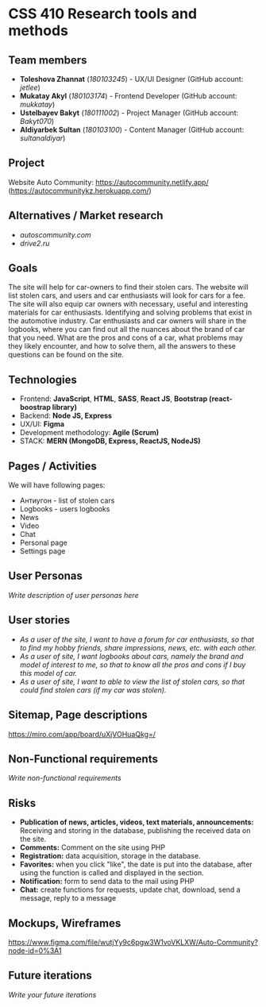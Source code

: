 # CSS 410 Research tools and methods
## Team members
+ **Toleshova Zhannat** (*180103245*) - UX/UI Designer (GitHub account: *jetlee*)
+ **Mukatay Akyl** (*180103174*) - Frontend Developer (GitHub account: *mukkatay*)
+ **Ustelbayev Bakyt** (*180111002*) - Project Manager (GitHub account: *Bakyt070*)
+ **Aldiyarbek Sultan** (*180103100*) - Content Manager (GitHub account: *sultanaldiyar*)

## Project
Website Auto Community:
https://autocommunity.netlify.app/ 
(https://autocommunitykz.herokuapp.com/)

## Alternatives / Market research
+ *autoscommunity.com*
+ *drive2.ru*

## Goals
The site will help for car-owners to find their stolen cars. The website will list stolen cars, and users and car enthusiasts will look for cars for a fee. The site will also equip car owners with necessary, useful and interesting materials for car enthusiasts. Identifying and solving problems that exist in the automotive industry. Car enthusiasts and car owners will share in the logbooks, where you can find out all the nuances about the brand of car that you need. What are the pros and cons of a car, what problems may they likely encounter, and how to solve them, all the answers to these questions can be found on the site.

## Technologies
+ Frontend: **JavaScript**, **HTML**, **SASS**, **React JS**, **Bootstrap (react-boostrap library)**
+ Backend: **Node JS, Express**
+ UX/UI: **Figma**
+ Development methodology: **Agile (Scrum)**
+ STACK: **MERN (MongoDB, Express, ReactJS, NodeJS)**

## Pages / Activities 
We will have following pages:
- Антиугон - list of stolen cars
- Logbooks - users logbooks
- News 
- Video
- Chat
- Personal page
- Settings page

## User Personas
*Write description of user personas here*  

## User stories

+ *As a user of the site, I want to have a forum for car enthusiasts, so that to find my hobby friends, share impressions, news, etc. with each other.*
+ *As a user of site, I want logbooks about cars, namely the brand and model of interest to me, so that to know all the pros and cons if I buy this model of car.*
+ *As a user of site, I want to able to view the list of stolen cars, so that could find stolen cars (if my car was stolen).*


## Sitemap, Page descriptions

https://miro.com/app/board/uXjVOHuaQkg=/

## Non-Functional requirements
*Write non-functional requirements*

## Risks
+ **Publication of news, articles, videos, text materials, announcements:** Receiving and storing in the database, publishing the received data on the site.
+ **Comments:** Comment on the site using PHP
+ **Registration:** data acquisition, storage in the database.
+ **Favorites:** when you click "like", the date is put into the database, after using the function is called and displayed in the section.
+ **Notification:** form to send data to the mail using PHP
+ **Chat:** create functions for requests, update chat, download, send a message, reply to a message

## Mockups, Wireframes

https://www.figma.com/file/wutjYy9c6pgw3W1voVKLXW/Auto-Community?node-id=0%3A1

## Future iterations
*Write your future iterations*

